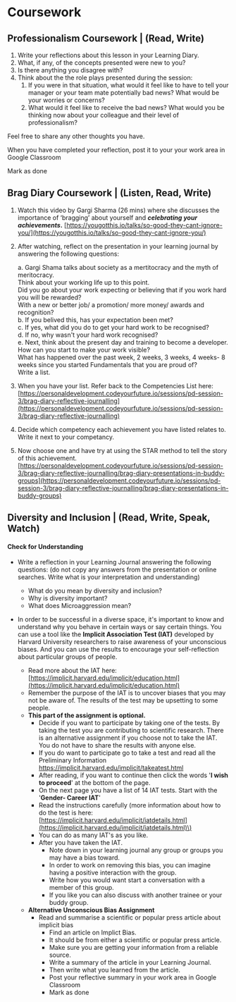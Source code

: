 # Coursework

## Professionalism Coursework \| \(Read, Write\)

1. Write your reflections about this lesson in your Learning Diary. 
2. What, if any, of the concepts presented were new to you? 
3. Is there anything you disagree with? 
4. Think about the the role plays presented during the session:
   1. If you were in that situation, what would it feel like to have to tell your manager or your team mate potentially bad news? What would be your worries or concerns? 
   2. What would it feel like to receive the bad news? What would you be thinking now about your colleague and their level of professionalism?

Feel free to share any other thoughts you have.

When you have completed your reflection, post it to your your work area in Google Classroom

Mark as done



## Brag Diary Coursework \|  \(Listen, Read, Write\) 

1. Watch this video by Gargi Sharma \(26 mins\) where she discusses the importance of ‘bragging’ about yourself and _**celebrating your achievements**_**.** [https://yougotthis.io/talks/so-good-they-cant-ignore-you/](https://yougotthis.io/talks/so-good-they-cant-ignore-you/)
2. After watching, reflect on the presentation in your learning journal by answering the following questions:

   a. Gargi Shama talks about society as a mertitocracy and the myth of meritocracy.    
   Think about your working life up to this point.   
   Did you go about your work expecting or believing that if you work hard you will be rewarded?   
   With a new or better job/ a promotion/ more money/ awards and recognition?  
   b. If you belived this, has your expectation been met?  
   c. If yes, what did you do to get your hard work to be recognised?  
   d. If no, why wasn't your hard work recognised?  
   e. Next, think about the present day and training to become a developer.    
   How can you start to make your work visible?   
   What has happened over the past week, 2 weeks, 3 weeks, 4 weeks- 8 weeks since you started Fundamentals that you are proud of?   
   Write a list. 

3. When you have your list. Refer back to the Competencies List here: [https://personaldevelopment.codeyourfuture.io/sessions/pd-session-3/brag-diary-reflective-journalling](https://personaldevelopment.codeyourfuture.io/sessions/pd-session-3/brag-diary-reflective-journalling)
4. Decide which competency each achievement you have listed relates to. Write it next to your competancy. 
5. Now choose one and have try at using the STAR method to tell the story of this achievement. [https://personaldevelopment.codeyourfuture.io/sessions/pd-session-3/brag-diary-reflective-journalling/brag-diary-presentations-in-buddy-groups](https://personaldevelopment.codeyourfuture.io/sessions/pd-session-3/brag-diary-reflective-journalling/brag-diary-presentations-in-buddy-groups)

## Diversity and Inclusion \| \(Read, Write, Speak, Watch\)

#### Check for Understanding

* Write a reflection in your Learning Journal answering the following questions: \(do not copy any answers from the presentation or online searches. Write what is your interpretation and understanding\)

  * What do you mean by diversity and inclusion?
  * Why is diversity important?
  * What does Microaggression mean?

* In order to be successful in a diverse space, it's important to know and understand why you behave in certain ways or say certain things.  You can use a tool like the **Implicit Association Test \(IAT\)** developed by Harvard University researchers to raise awareness of your unconscious biases. And you can use the results to encourage your self-reflection about particular groups of people. 
  * Read more about the IAT here: [https://implicit.harvard.edu/implicit/education.html](https://implicit.harvard.edu/implicit/education.html)
  * Remember the purpose of the IAT is to uncover biases that you may not be aware of. The results of the test may be upsetting to some people.  
  * **This part of the assignment is optional.** 
    * Decide if you want to participate by taking one of the tests. By taking the test you are contributing to scientific research. There is an alternative assignment if you choose not to take the IAT. You do not have to share the results with anyone else.
    * If you do want to participate go to take a test and read all the Preliminary Information https://implicit.harvard.edu/implicit/takeatest.html
    * After reading, if you want to continue then click the words '**I wish to proceed**' at the bottom of the page.
    * On the next page you have a list of 14 IAT tests. Start with the '**Gender- Career IAT**'
    * Read the instructions carefully \(more information about how to do the test is here: [https://implicit.harvard.edu/implicit/iatdetails.html](https://implicit.harvard.edu/implicit/iatdetails.html)\)
    * You can do as many IAT's as you like. 
    * After you have taken the IAT. 
      * Note down in your learning journal any group or groups you may have a bias toward.
      * In order to work on removing this bias, you can imagine having a positive interaction with the group.
      * Write how you would want start a conversation with a member of this group.
      * If you like you can also discuss with another trainee or your buddy group.
  * **Alternative Unconscious Bias Assignment** 
    * Read and summarise a scientific or popular press article about implicit bias
      * Find an article on Implict Bias.
      * It should be from either a scientific or popular press article.  
      * Make sure you are getting your information from a reliable source. 
      * Write a summary of the article in your Learning Journal. 
      * Then write what you learned from the article.
      * Post your reflective summary in your work area in Google Classroom
      * Mark as done

## 



